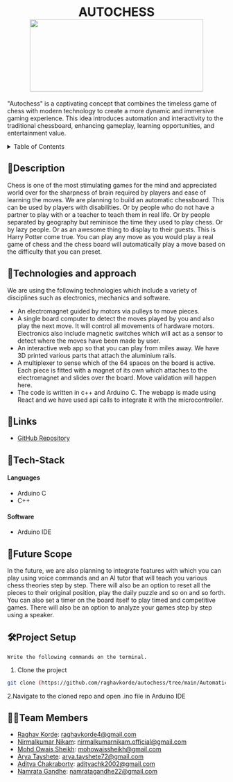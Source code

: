 <h1 align="center">AUTOCHESS<br>
  <a>
    <img src="https://hackaday.com/wp-content/uploads/2022/03/chess.png?w=800" width="400" height="166">
  </a></h1>

"Autochess" is a captivating concept that combines the timeless game of chess with modern technology to create a more dynamic and immersive gaming experience. This  idea introduces automation and interactivity to the traditional chessboard, enhancing gameplay, learning opportunities, and entertainment value. 

<details>
<summary>Table of Contents</summary>

- [Description](#description)
- [Links](#links)
- [Tech Stack](#tech-stack)

- [Future Scope](#future-scope)

- [Project Setup](#project-setup)

- [Team Members](#team-members)


</details>




## 📝Description

Chess is one of the most stimulating games for the mind and appreciated world over for the sharpness of brain required by players and ease of learning the moves. We are planning to build an automatic chessboard. This can be used by players with disabilities. Or by people who do not have a partner to play with or a teacher to teach them in real life. Or by people separated by geography but reminisce the time they used to play chess. Or by lazy people. Or as an awesome thing to display to their guests. This is Harry Potter come true. You can play any move as you would play a real game of chess and the chess board will automatically play a move based on the difficulty that you can preset.


## 🤖Technologies and approach
We are using the following technologies which include a variety of disciplines such as electronics, mechanics and software. 
- An electromagnet guided by motors via pulleys to move pieces. 
- A single board computer to detect the moves played by you and also play the next move. It will control all movements of hardware motors. Electronics also include magnetic switches which will act as a sensor to detect where the moves have been made by user. 
- An interactive web app so that you can play from miles away. We have 3D printed various parts that attach the aluminium rails. 
- A multiplexer to sense which of the 64 spaces on the board is active. Each piece is fitted with a magnet of its own which attaches to the electromagnet and slides over the board. Move validation will happen here.
- The code is written in c++ and Arduino C. The webapp is made using React and we have used api calls to integrate it with the microcontroller.







## 🔗Links

- [GitHub Repository](https://github.com/raghavkorde/autochess/tree/main/Automatic_Chessboard_V3)






## 🤖Tech-Stack


#### Languages
- Arduino C
- C++



#### Software
- Arduino IDE












## 🔮Future Scope



In the future, we are also planning to integrate features with which you can play using voice commands and an AI tutor that will teach you various chess theories step by step. There will also be an option to reset all the pieces to their original position, play the daily puzzle and so on and so forth. You can also set a timer on the board itself to play timed and competitive games. There will also be an option to analyze your games step by step using a speaker. 



## 🛠Project Setup


`Write the following commands on the terminal.`


1. Clone the project

```bash
git clone (https://github.com/raghavkorde/autochess/tree/main/Automatic_Chessboard_V3.git
```

2.Navigate to the cloned repo and open .ino file in Arduino IDE





## 👨‍💻Team Members


- [Raghav Korde](https://github.com/raghavkorde): raghavkorde4@gmail.com
- [Nirmalkumar Nikam](https://github.com/nirmalkumarnikam): nirmalkumarnikam.official@gmail.com
- [Mohd Owais Sheikh](https://github.com/owaiz13): mohowaissheikh@gmail.com
- [Arya Tayshete](https://github.com/xoaryaa): arya.tayshete72@gmail.com
- [Aditya Chakraborty](https:/github.com/adityachk2002): adityachk2002@gmail.com
- [Namrata Gandhe](https://github.com/namratagandhe): namratagandhe22@gmail.com






